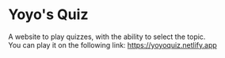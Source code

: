 # Yoyo's Quiz

A website to play quizzes, with the ability to select the topic.<br>
You can play it on the following link: https://yoyoquiz.netlify.app
